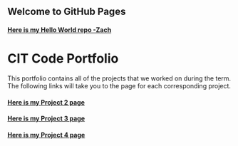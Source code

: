 ## Welcome to GitHub Pages
#### [Here is my Hello World repo -Zach](https://github.com/zregelin/hello-world)
# CIT Code Portfolio
This portfolio contains all of the projects that we worked on during the term. The following links will take you to the page for each corresponding project.
#### [Here is my Project 2 page](https://github.com/UO-CIT/p2-17S-zregelin/blob/master/README.md)
#### [Here is my Project 3 page ](https://github.com/UO-CIT/p3-17s-zregelin/blob/master/README.md)
#### [Here is my Project 4 page](https://github.com/UO-CIT/p4-17s-zregelin/blob/master/README.md)

